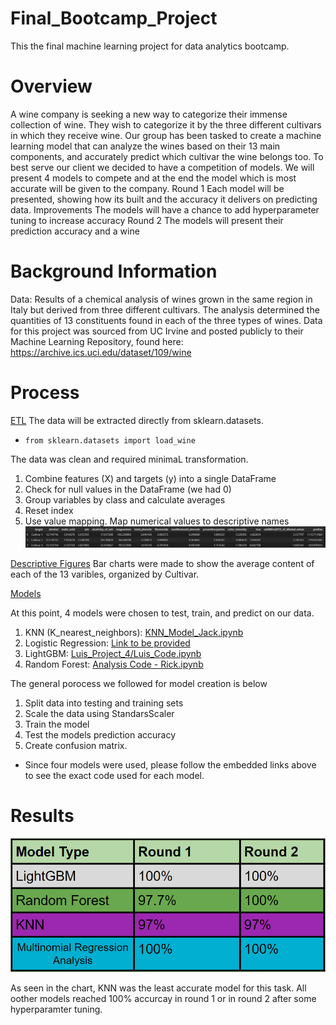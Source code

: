 # Final_Bootcamp_Project
This the final machine learning project for data analytics bootcamp.

# Overview
A wine company is seeking a new way to categorize their immense collection of wine. They wish to categorize it by the three different cultivars in which they receive wine.
Our group has been tasked to create a machine learning model that can analyze the wines based on their 13 main components, and accurately predict which cultivar the wine belongs too. 
To best serve our client we decided to have a competition of models. We will present 4 models to compete and at the end the model which is most accurate will be given to the company.
Round 1
Each model will be presented, showing how its built and the accuracy it delivers on predicting data.
Improvements
The models will have a chance to add hyperparameter tuning to increase accuracy
Round 2
The models will present their prediction accuracy and a wine

# Background Information
Data:
Results of a chemical analysis of wines grown in the same region in Italy but derived from three different cultivars. 
The analysis determined the quantities of 13 constituents found in each of the three types of wines.
Data for this project was sourced from UC Irvine and posted publicly to their Machine Learning Repository, found here: https://archive.ics.uci.edu/dataset/109/wine

# Process
<ins>ETL</ins>
The data will be extracted directly from sklearn.datasets. 
<ul>
  <li><code>from sklearn.datasets import load_wine
</code></li>
</ul>

The data was clean and required minimaL transformation. 
1. Combine features (X) and targets (y) into a single DataFrame
2. Check for null values in the DataFrame (we had 0)
3. Group variables by class and calculate averages
4. Reset index
5. Use value mapping. Map numerical values to descriptive names
 ![Clean Data](images/clean_data.png)


<ins>Descriptive Figures</ins>
Bar charts were made to show the average content of each of the 13 varibles, organized by Cultivar.


<ins>Models</ins>

At this point, 4 models were chosen to test, train, and predict on our data.

1. KNN (K_nearest_neighbors): [KNN_Model_Jack.ipynb](KNN_Model_Jack.ipynb)
2. Logistic Regression: [Link to be provided]()
3. LightGBM: [Luis_Project_4/Luis_Code.ipynb](Luis_Project_4/Luis%27%20Code.ipynb)
4. Random Forest: [Analysis Code - Rick.ipynb](Analysis%20Code%20-%20Rick.ipynb)



The general porocess we followed for model creation is below
1. Split data into testing and training sets
2. Scale the data using StandarsScaler
3. Train the model
4. Test the models prediction accuracy
5. Create confusion matrix.

* Since four models were used, please follow the embedded links above to see the exact code used for each model.


# Results

![Screenshot](images/Screenshot%202024-03-25%20095455.png)


As seen in the chart, KNN was the least accurate model for this task. All oother models reached 100% accurcay in round 1 or in round 2 after some hyperparamter tuning.



